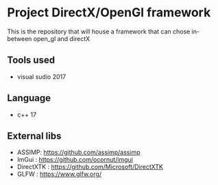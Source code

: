 # Project DirectX/OpenGl framework 
This is the repository that will house a framework that can chose in-between open_gl and directX
## Tools used 
- visual sudio 2017 
## Language 
- c++ 17 
## External libs 
- ASSIMP: https://github.com/assimp/assimp
- ImGui : https://github.com/ocornut/imgui
- DirectXTK :  https://github.com/Microsoft/DirectXTK
- GLFW : https://www.glfw.org/